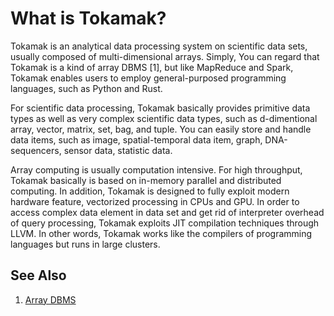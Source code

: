# What is Tokamak?
Tokamak is an analytical data processing system on scientific data sets, 
usually composed of multi-dimensional arrays. Simply, You can regard that 
Tokamak is a kind of array DBMS [1], but like MapReduce and Spark, Tokamak 
enables users to employ general-purposed programming languages, such as 
Python and Rust.

For scientific data processing, Tokamak basically provides primitive data 
types as well as very complex scientific data types, such as d-dimentional 
array, vector, matrix, set, bag, and tuple. You can easily store and handle 
data items, such as image, spatial-temporal data item, graph, DNA-sequencers, 
sensor data, statistic data.

Array computing is usually computation intensive. For high throughput, 
Tokamak basically is based on in-memory parallel and distributed computing. 
In addition, Tokamak is designed to fully exploit modern hardware feature, 
vectorized processing in CPUs and GPU. In order to access complex data 
element in data set and get rid of interpreter overhead of query processing, 
Tokamak exploits JIT compilation techniques through LLVM. In other words, 
Tokamak works like the compilers of programming languages but runs in large 
clusters.

## See Also
 1. [Array DBMS](https://en.wikipedia.org/wiki/Array_DBMS)
